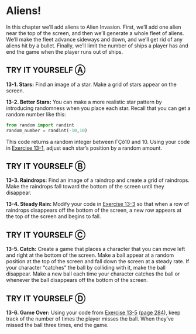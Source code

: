 # Aliens!

In this chapter we’ll add aliens to Alien Invasion. First, we’ll add one
alien near the top of the screen, and then we’ll generate a whole fleet
of aliens. We’ll make the fleet advance sideways and down, and we’ll get
rid of any aliens hit by a bullet. Finally, we’ll limit the number of
ships a player has and end the game when the player runs out of ships.




<span id="page_276"></span>
## TRY IT YOURSELF Ⓐ

<span id="ch13exe1"></span>**13-1. Stars:** Find an image of a star.
Make a grid of stars appear on the screen.

<span id="ch13exe2"></span>**13-2. Better Stars:** You can make a more
realistic star pattern by introducing randomness when you place each
star. Recall that you can get a random number like this:

``` python
from random import randint
random_number = randint(-10,10)
```

This code returns a random integer between ΓÇô10 and 10. Using your code
in [Exercise 13-1](../../../pcc_2e/tree/master/chapter_13/README.md#ch13exe1), adjust each star&rsquo;s position by a
random amount.

## TRY IT YOURSELF Ⓑ

<span id="ch13exe3"></span>**13-3. Raindrops:** Find an image of a
raindrop and create a grid of raindrops. Make the raindrops fall toward
the bottom of the screen until they disappear.

<span id="ch13exe4"></span>**13-4. Steady Rain:** Modify your code in
[Exercise 13-3](../../../pcc_2e/tree/master/chapter_13/README.md#ch13exe3) so that when a row of raindrops
disappears off the bottom of the screen, a new row appears at the top of
the screen and begins to fall.

## TRY IT YOURSELF Ⓒ

<span id="ch13exe5"></span>**13-5. Catch:** Create a game that places a
character that you can move left and right at the bottom of the screen.
Make a ball appear at a random position at the top of the screen and
fall down the screen at a steady rate. If your character &ldquo;catches&rdquo; the
ball by colliding with it, make the ball disappear. Make a new ball each
time your character catches the ball or whenever the ball disappears off
the bottom of the screen.



<span id="page_290"></span>
## TRY IT YOURSELF Ⓓ

<span id="ch13exe6"></span>**13-6. Game Over:** Using your code from
[Exercise 13-5](#ch13exe5) ([page 284](#page_284)),
keep track of the number of times the player misses the ball. When
they&rsquo;ve missed the ball three times, end the game.

